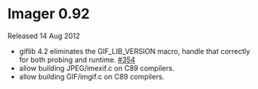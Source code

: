# Imager 0.92

Released 14 Aug 2012

- giflib 4.2 eliminates the GIF_LIB_VERSION macro, handle that correctly for both probing and runtime. [#354](https://github.com/tonycoz/imager/issues/354)
- allow building JPEG/imexif.c on C89 compilers.
- allow building GIF/imgif.c on C89 compilers.